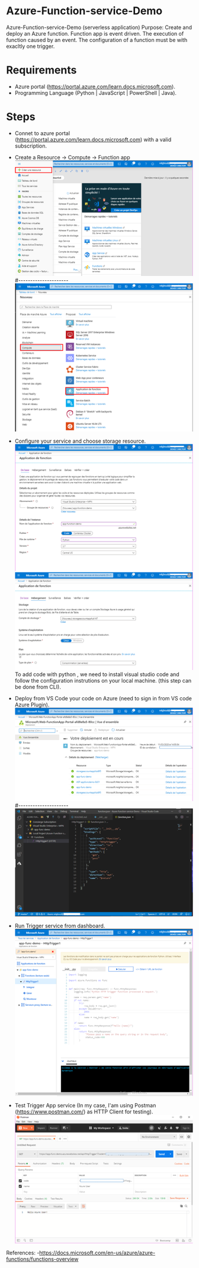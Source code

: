 # Azure-Function-service-Demo
Azure-Function-service-Demo (serverless application)
Purpose: Create and deploy an Azure function.
Function app is event driven. The execution of function caused by an event.
The configuration of a function must be with exacltly one trigger.
# Requirements
- Azure portal (https://portal.azure.com/learn.docs.microsoft.com).
- Programming Language (Python | JavaScript | PowerShell | Java).
# Steps
- Connet to azure portal (https://portal.azure.com/learn.docs.microsoft.com) with a valid subscription.

- Create a Resource -> Compute ->  Function app
![](img/resource-create.png)
#---------------------
![](img/app-function.png)
- Configure your service and choose storage resource.
![](img/appservice.png)
![](img/appconfig.png)
To add code with python , we need to install visual studio code and follow the configuration instrutions on your local machine. (this step can be done from CLI).
- Deploy from VS Code your code on Azure (need to sign in from VS code Azure Plugin).
![](img/Deployment-app.png)
#---------------------
![](img/local-trigger.png)
- Run Trigger service from dashboard.
![](img/HTTPtrigger.png)
- Test Trigger App service (In my case, I'am using Postman (https://www.postman.com/) as HTTP Client for testing).
![](img/test.png)


References:
-https://docs.microsoft.com/en-us/azure/azure-functions/functions-overview
